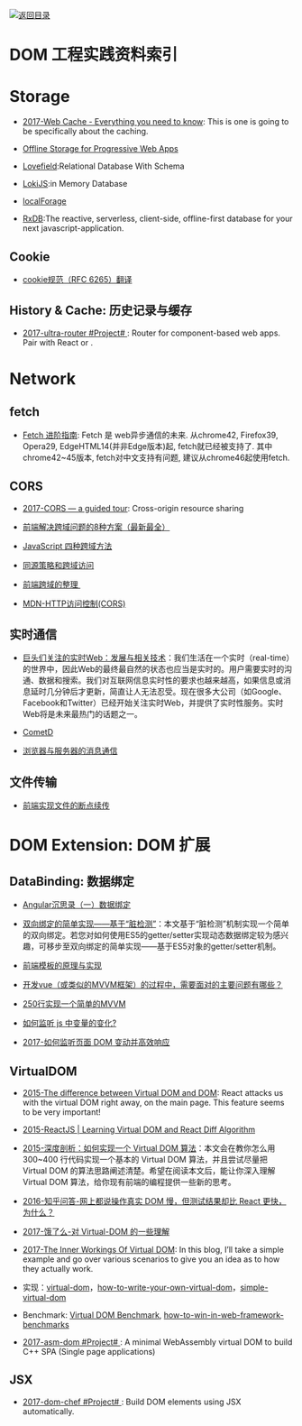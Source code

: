 [![返回目录](https://parg.co/UGo)](https://parg.co/b4z) 


 


 


 





# DOM 工程实践资料索引

# Storage



- [2017-Web Cache - Everything you need to know](http://kamranahmed.info/blog/2017/03/14/quick-guide-to-http-caching/?rd=1): This is one is going to be specifically about the caching.

- [Offline Storage for Progressive Web Apps](https://medium.com/dev-channel/offline-storage-for-progressive-web-apps-70d52695513c#.19w8r1c4o)
 

- [Lovefield](https://google.github.io/lovefield/):Relational Database With Schema


- [LokiJS](https://github.com/techfort/LokiJS):in Memory Database



- [localForage](https://github.com/localForage/localForage)



- [RxDB](https://github.com/pubkey/rxdb):The reactive, serverless, client-side, offline-first database for your next javascript-application.




## Cookie

- [cookie规范（RFC 6265）翻译](https://github.com/renaesop/blog/issues/4)



## History & Cache: 历史记录与缓存


- [2017-ultra-router #Project# ](https://github.com/gt3/ultra-router): Router for component-based web apps. Pair with React or <BYOF />.


# Network






## fetch



- [Fetch 进阶指南](http://louiszhai.github.io/2016/11/02/fetch/): Fetch 是 web异步通信的未来. 从chrome42, Firefox39, Opera29, EdgeHTML14(并非Edge版本)起, fetch就已经被支持了. 其中chrome42~45版本, fetch对中文支持有问题, 建议从chrome46起使用fetch.


## CORS



- [2017-CORS — a guided tour](https://parg.co/bOF): Cross-origin resource sharing

- [前端解决跨域问题的8种方案（最新最全）](http://www.tuicool.com/articles/ENZbEvi)

- [JavaScript 四种跨域方法](http://segmentfault.com/a/1190000003642057?utm_source=tuicool)

- [同源策略和跨域访问](http://blog.csdn.net/shimiso/article/details/21830313)

- [前端跨域的整理 ](http://qiutc.me/post/cross-domain-collections.html?utm_source=tuicool&utm_medium=referral)

- [MDN-HTTP访问控制(CORS)](https://parg.co/UGw)

## 实时通信



- [巨头们关注的实时Web：发展与相关技术](https://parg.co/UGB)：我们生活在一个实时（real-time）的世界中，因此Web的最终最自然的状态也应当是实时的。用户需要实时的沟通、数据和搜索。我们对互联网信息实时性的要求也越来越高，如果信息或消息延时几分钟后才更新，简直让人无法忍受。现在很多大公司（如Google、Facebook和Twitter）已经开始关注实时Web，并提供了实时性服务。实时Web将是未来最热门的话题之一。


- [CometD](https://github.com/cometd/cometd)


- [浏览器与服务器的消息通信](http://blog.brucefeng.info/post/brower-server-msg)
## 文件传输




- [前端实现文件的断点续传](http://www.tuicool.com/articles/neUzAbB)





# DOM Extension: DOM 扩展


## DataBinding: 数据绑定



- [Angular沉思录（一）数据绑定](https://github.com/xufei/blog/issues/10)

- [双向绑定的简单实现——基于“脏检测”](https://parg.co/bOW)：本文基于“脏检测”机制实现一个简单的双向绑定。若您对如何使用ES5的getter/setter实现动态数据绑定较为感兴趣，可移步至双向绑定的简单实现——基于ES5对象的getter/setter机制。

- [前端模板的原理与实现](http://www.tuicool.com/articles/Q73Ubym)

- [开发vue（或类似的MVVM框架）的过程中，需要面对的主要问题有哪些？](https://www.zhihu.com/question/53176471/answer/134004234)

- [250行实现一个简单的MVVM](https://zhuanlan.zhihu.com/p/24475845)


- [如何监听 js 中变量的变化?](https://www.zhihu.com/question/44724640)

- [2017-如何监听页面 DOM 变动并高效响应](https://hijiangtao.github.io/2017/08/03/How-to-Manipulate-DOM-Effectively/)


## VirtualDOM



- [2015-The difference between Virtual DOM and DOM](http://reactkungfu.com/2015/10/the-difference-between-virtual-dom-and-dom/): React attacks us with the virtual DOM right away, on the main page. This feature seems to be very important!

- [2015-ReactJS | Learning Virtual DOM and React Diff Algorithm](http://www.oyecode.com/2015/09/reactjs-learning-virtual-dom-and-react.html)

- [2015-深度剖析：如何实现一个 Virtual DOM 算法](https://github.com/livoras/blog/issues/13)：本文会在教你怎么用 300~400 行代码实现一个基本的 Virtual DOM 算法，并且尝试尽量把 Virtual DOM 的算法思路阐述清楚。希望在阅读本文后，能让你深入理解 Virtual DOM 算法，给你现有前端的编程提供一些新的思考。


- [2016-知乎问答-网上都说操作真实 DOM 慢，但测试结果却比 React 更快，为什么？](https://www.zhihu.com/question/31809713/answer/53544875)

- [2017-饿了么-对 Virtual-DOM 的一些理解](https://zhuanlan.zhihu.com/p/25630842)

- [2017-The Inner Workings Of Virtual DOM](https://medium.com/@rajaraodv/the-inner-workings-of-virtual-dom-666ee7ad47cf#.or5425hja): In this blog, I’ll take a simple example and go over various scenarios to give you an idea as to how they actually work.
- 实现：[virtual-dom](https://github.com/Matt-Esch/virtual-dom)，[how-to-write-your-own-virtual-dom](https://medium.com/@deathmood/how-to-write-your-own-virtual-dom-ee74acc13060#.59fqwanqa)，[simple-virtual-dom](https://github.com/livoras/simple-virtual-dom)

- Benchmark: [Virtual DOM Benchmark](http://vdom-benchmark.github.io/vdom-benchmark/), [how-to-win-in-web-framework-benchmarks](https://medium.com/@localvoid/how-to-win-in-web-framework-benchmarks-8bc31af76ce7#.h3nedvhr5)

- [2017-asm-dom #Project# ](https://github.com/mbasso/asm-dom/blob/master/README.md): A minimal WebAssembly virtual DOM to build C++ SPA (Single page applications)


## JSX

- [2017-dom-chef #Project# ](https://github.com/vadimdemedes/dom-chef): Build DOM elements using JSX automatically.


